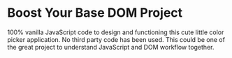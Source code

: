 # Boost Your Base DOM Project

100% vanilla JavaScript code to design and functioning this cute little color picker application. No third party code has been used. This could be one of the great project to understand JavaScript and DOM workflow together.
